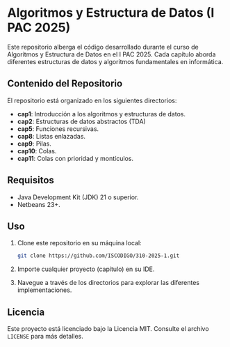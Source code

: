# Algoritmos y Estructura de Datos (I PAC 2025)

Este repositorio alberga el código desarrollado durante el curso de Algoritmos y Estructura de Datos en el I PAC 2025. Cada capítulo aborda diferentes estructuras de datos y algoritmos fundamentales en informática.

## Contenido del Repositorio

El repositorio está organizado en los siguientes directorios:

- **cap1**: Introducción a los algoritmos y estructuras de datos.
- **cap2**: Estructuras de datos abstractos (TDA)
- **cap5**: Funciones recursivas.
- **cap8**: Listas enlazadas.
- **cap9**: Pilas.
- **cap10**: Colas.
- **cap11**: Colas con prioridad y montículos.

## Requisitos

- Java Development Kit (JDK) 21 o superior.
- Netbeans 23+.

## Uso

1. Clone este repositorio en su máquina local:

   ```bash
   git clone https://github.com/ISCODIGO/310-2025-1.git
   ```

2. Importe cualquier proyecto (capítulo) en su IDE.

3. Navegue a través de los directorios para explorar las diferentes implementaciones.

## Licencia

Este proyecto está licenciado bajo la Licencia MIT. Consulte el archivo `LICENSE` para más detalles.
